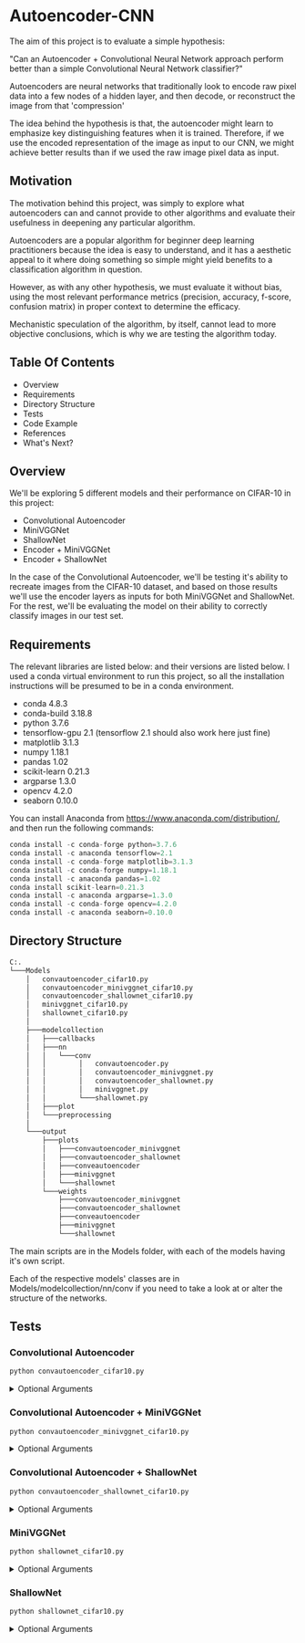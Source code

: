 # Autoencoder-CNN

The aim of this project is to evaluate a simple hypothesis:
    
"Can an Autoencoder + Convolutional Neural Network approach perform better than a simple Convolutional Neural Network classifier?"

Autoencoders are neural networks that traditionally look to encode raw pixel data into a few nodes of a hidden layer, and then decode, or reconstruct the image from that 'compression'     

The idea behind the hypothesis is that, the autoencoder might learn to emphasize key distinguishing features when it is trained. Therefore, if we use the encoded representation of the image as input to our CNN, we might achieve better results than if we used the raw image pixel data as input. 
    
## Motivation

The motivation behind this project, was simply to explore what autoencoders can and cannot provide to other algorithms and evaluate their usefulness in deepening any particular algorithm. 
    
Autoencoders are a popular algorithm for beginner deep learning practitioners because the idea is easy to understand, and it has a aesthetic appeal to it where doing something so simple might yield benefits to a classification algorithm in question. 
    
However, as with any other hypothesis, we must evaluate it without bias, using the most relevant performance metrics (precision, accuracy, f-score, confusion matrix) in proper context to determine the efficacy. 

Mechanistic speculation of the algorithm, by itself, cannot lead to more objective conclusions, which is why we are testing the algorithm today.
    
 
## Table Of Contents

 - Overview
 - Requirements
 - Directory Structure
 - Tests
 - Code Example
 - References
 - What's Next?
 
 ## Overview

We'll be exploring 5 different models and their performance on CIFAR-10 in this project:
    
 - Convolutional Autoencoder 
 - MiniVGGNet
 - ShallowNet
 - Encoder + MiniVGGNet
 - Encoder + ShallowNet
    
In the case of the Convolutional Autoencoder, we'll be testing it's ability to recreate images from the CIFAR-10 dataset, and based on those results we'll use the encoder layers as inputs for both MiniVGGNet and ShallowNet. For the rest, we'll be evaluating the model on their ability to correctly classify images in our test set.
    
## Requirements

 The relevant libraries are listed below: and their versions are listed below. I used a conda virtual environment to run this project, so all the installation instructions will be presumed to be in a conda environment.
- conda 4.8.3
- conda-build 3.18.8
- python 3.7.6
- tensorflow-gpu 2.1 (tensorflow 2.1 should also work here just fine)
- matplotlib 3.1.3
- numpy 1.18.1    
- pandas 1.02
- scikit-learn 0.21.3
- argparse 1.3.0 
- opencv 4.2.0
- seaborn 0.10.0

You can install Anaconda from https://www.anaconda.com/distribution/, and then run the following commands:
    
```python
conda install -c conda-forge python=3.7.6
conda install -c anaconda tensorflow=2.1
conda install -c conda-forge matplotlib=3.1.3 
conda install -c conda-forge numpy=1.18.1
conda install -c anaconda pandas=1.02
conda install scikit-learn=0.21.3
conda install -c anaconda argparse=1.3.0
conda install -c conda-forge opencv=4.2.0
conda install -c anaconda seaborn=0.10.0
```
 
 ## Directory Structure

```bash
C:.
└───Models
    │   convautoencoder_cifar10.py
    │   convautoencoder_minivggnet_cifar10.py
    │   convautoencoder_shallownet_cifar10.py
    │   minivggnet_cifar10.py
    │   shallownet_cifar10.py
    │
    ├───modelcollection
    │   ├───callbacks
    │   ├───nn
    │   │   └───conv
    │   │        │   convautoencoder.py
    │   │        │   convautoencoder_minivggnet.py
    │   │        │   convautoencoder_shallownet.py
    │   │        │   minivggnet.py
    │   │        └───shallownet.py 
    │   ├───plot
    │   └───preprocessing
    │
    └───output
        ├───plots
        │   ├───convautoencoder_minivggnet
        │   ├───convautoencoder_shallownet
        │   ├───conveautoencoder
        │   ├───minivggnet
        │   └───shallownet
        └───weights
            ├───convautoencoder_minivggnet
            ├───convautoencoder_shallownet
            ├───conveautoencoder
            ├───minivggnet
            └───shallownet
```

The main scripts are in the Models folder, with each of the models having it's own script. 

Each of the respective models' classes are in Models/modelcollection/nn/conv if you need to take a look at or alter the structure of the networks.
 
 
## Tests 

### Convolutional Autoencoder

```python
python convautoencoder_cifar10.py
```
<details>
<summary>Optional Arguments</summary>

- --samples, 
- number of samples to visualize when decoding, 
- default:8
<br>
    
- --image
- path to output image comparison file 
- default="output/plots/conveautoencoder/autoencoder_only_output.png"
<br>

- --output
- path to output plot file
- default="output/plots/conveautoencoder/autoencoder_only_plot.png"
<br>

- --weights
- path to best model weights file
- default = 'output/weights/conveautoencoder/convautoencoder_cifar10_best_weights.hdf5'
<br>
</details>

### Convolutional Autoencoder + MiniVGGNet

```python
python convautoencoder_minivggnet_cifar10.py
```
<details>
<summary>Optional Arguments</summary>

- --output
- path to the output loss/accuracy plot
- default="output/plots/convautoencoder_minivggnet"
<br>

- --weights
- path to best model weights file
- default = 'output/weights/convautoencoder_minivggnet/convautoencoder_minivggnet_cifar10_best_weights.hdf5'
<br>
    
- --autoencoder
- path to best autoencoder model weights file
- default = 'output/weights/conveautoencoder/convautoencoder_cifar10_best_weights.hdf5'
<br>
</details>

### Convolutional Autoencoder + ShallowNet

```python
python convautoencoder_shallownet_cifar10.py
```
<details>
<summary>Optional Arguments</summary>

- --output
- path to the output loss/accuracy plot
- default="output/plots/convautoencoder_shallownet"
<br>

- --weights
- path to best model weights file
- default = 'output/weights/convautoencoder_shallownet/convautoencoder_shallownet_cifar10_best_weights.hdf5'
<br>
    
- --autoencoder
- path to best autoencoder model weights file
- default = 'output/weights/conveautoencoder/convautoencoder_cifar10_best_weights.hdf5'
<br>
</details>

### MiniVGGNet

```python
python shallownet_cifar10.py
```
<details>
<summary>Optional Arguments</summary>

- --output
- path to the output loss/accuracy plot
- default= "output/plots/minivggnet"
<br>

- --weights
- path to best model weights file
- default = 'output/weights/minivggnet/minivggnet_cifar10_best_weights.hdf5'
<br>
</details>

### ShallowNet

```python
python shallownet_cifar10.py
```
<details>
<summary>Optional Arguments</summary>

- --output
- path to the output loss/accuracy plot
- default= "output/plots/shallownet"
<br>

- --weights
- path to best model weights file
- default = 'output/weights/shallownet/shallownet_cifar10_best_weights.hdf5'
<br>
</details>
